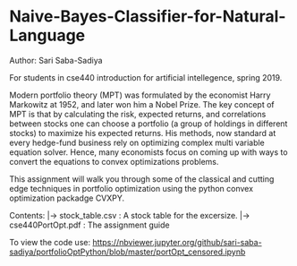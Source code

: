 # Naive-Bayes-Classifier-for-Natural-Language
Author: Sari Saba-Sadiya

For students in cse440 introduction for artificial intellegence, spring 2019.

Modern portfolio theory (MPT) was formulated by the economist Harry Markowitz at 1952, and later won him a Nobel Prize. The key concept of MPT is that by calculating the risk, expected returns, and correlations between stocks one can choose a portfolio (a group of holdings in different stocks) to maximize his expected returns. His methods, now standard at every hedge-fund business rely on optimizing complex multi variable equation solver. Hence, many economists focus on coming up with ways to convert the equations to convex optimizations problems.

This assignment will walk you through some of the classical and cutting edge techniques in portfolio optimization using the python convex optimization packadge CVXPY.

Contents:
|-> stock_table.csv : A stock table for the excersize.
|-> cse440PortOpt.pdf : The assignment guide

To view the code use: https://nbviewer.jupyter.org/github/sari-saba-sadiya/portfolioOptPython/blob/master/portOpt_censored.ipynb
